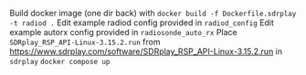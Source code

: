 Build docker image (one dir back) with `docker build -f Dockerfile.sdrplay -t radiod .`
Edit example radiod config provided in `radiod_config`
Edit example autorx config provided in `radiosonde_auto_rx`
Place `SDRplay_RSP_API-Linux-3.15.2.run` from https://www.sdrplay.com/software/SDRplay_RSP_API-Linux-3.15.2.run in `sdrplay`
`docker compose up`